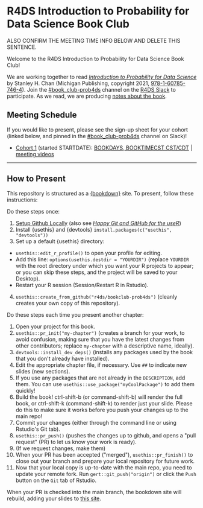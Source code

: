 # R4DS Introduction to Probability for Data Science Book Club

ALSO CONFIRM THE MEETING TIME INFO BELOW AND DELETE THIS SENTENCE.

Welcome to the R4DS Introduction to Probability for Data Science Book Club!

We are working together to read [_Introduction to Probability for Data Science_](https://probability4datascience.com/) by Stanley H. Chan (Michigan Publishing, copyright 2021, [978-1-60785-746-4](https://www.amazon.com/Introduction-Probability-Data-Science-Stanley/dp/1607857464/)).
Join the [#book_club-prob4ds](https://rfordatascience.slack.com/archives/C049N9E33DH) channel on the [R4DS Slack](https://r4ds.io/join) to participate.
As we read, we are producing [notes about the book](https://r4ds.io/prob4ds).

## Meeting Schedule

If you would like to present, please see the sign-up sheet for your cohort (linked below, and pinned in the [#book_club-prob4ds](https://rfordatascience.slack.com/archives/C049N9E33DH) channel on Slack)!

- [Cohort 1](https://docs.google.com/spreadsheets/d/1NvIEzK5wpdzIJamoqMuw3ku_sosdXRRwYWmR9EJbSKc/edit?usp=sharing) (started STARTDATE): [BOOKDAYS, BOOKTIMECST CST/CDT](TIMEANDDATEURL) | [meeting videos](https://www.youtube.com/playlist?list=PL3x6DOfs2NGjY32EzPm1jd3s9xaRDWlM2)

<hr>


## How to Present

This repository is structured as a [{bookdown}](https://CRAN.R-project.org/package=bookdown) site.
To present, follow these instructions:

Do these steps once:

1. [Setup Github Locally](https://www.youtube.com/watch?v=hNUNPkoledI) (also see [_Happy Git and GitHub for the useR_](https://happygitwithr.com/github-acct.html))
2. Install {usethis} and {devtools} `install.packages(c("usethis", "devtools"))`
3. Set up a default {usethis} directory:
  - `usethis::edit_r_profile()` to open your profile for editing.
  - Add this line: `options(usethis.destdir = "YOURDIR")` (replace `YOURDIR` with the root directory under which you want your R projects to appear; or you can skip these steps, and the project will be saved to your Desktop).
  - Restart your R session (Session/Restart R in Rstudio).
4. `usethis::create_from_github("r4ds/bookclub-prob4ds")` (cleanly creates your own copy of this repository).

Do these steps each time you present another chapter:

1. Open your project for this book.
2. `usethis::pr_init("my-chapter")` (creates a branch for your work, to avoid confusion, making sure that you have the latest changes from other contributors; replace `my-chapter` with a descriptive name, ideally).
3. `devtools::install_dev_deps()` (installs any packages used by the book that you don't already have installed).
4. Edit the appropriate chapter file, if necessary. Use `##` to indicate new slides (new sections).
5. If you use any packages that are not already in the `DESCRIPTION`, add them. You can use `usethis::use_package("myCoolPackage")` to add them quickly!
6. Build the book! ctrl-shift-b (or command-shift-b) will render the full book, or ctrl-shift-k (command-shift-k) to render just your slide. Please do this to make sure it works before you push your changes up to the main repo!
7. Commit your changes (either through the command line or using Rstudio's Git tab).
8. `usethis::pr_push()` (pushes the changes up to github, and opens a "pull request" (PR) to let us know your work is ready).
9. (If we request changes, make them)
10. When your PR has been accepted ("merged"), `usethis::pr_finish()` to close out your branch and prepare your local repository for future work.
11. Now that your local copy is up-to-date with the main repo, you need to update your remote fork. Run `gert::git_push("origin")` or click the `Push` button on the `Git` tab of Rstudio.

When your PR is checked into the main branch, the bookdown site will rebuild, adding your slides to [this site](https://r4ds.io/prob4ds).
